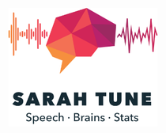 ---
---

<p align="center">
  <img src="/assets/img/logo2.png" title="SARAH TUNE" width="60%" height="60%" />
</p>







